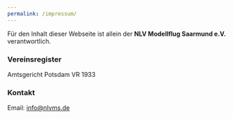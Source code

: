 ```yaml
---
permalink: /impressum/
---
```


Für den Inhalt dieser Webseite ist allein der **NLV Modellflug Saarmund e.V.** verantwortlich.

### Vereinsregister

Amtsgericht Potsdam VR 1933

### Kontakt

Email: [info@nlvms.de](mailto:info@nlvms.de)
